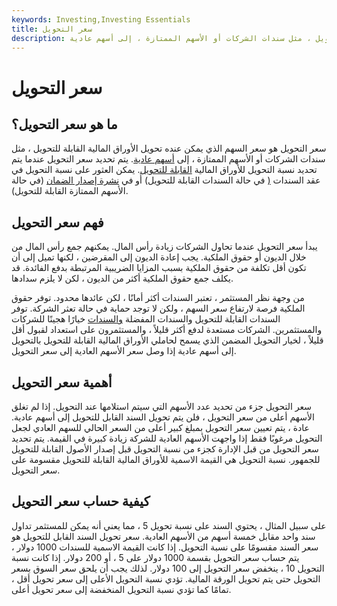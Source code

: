 ```yaml
---
keywords: Investing,Investing Essentials
title: سعر التحويل
description: سعر التحويل هو سعر السهم الذي يمكن عنده تحويل الأوراق المالية القابلة للتحويل ، مثل سندات الشركات أو الأسهم الممتازة ، إلى أسهم عادية.
---
```


# سعر التحويل
## ما هو سعر التحويل؟

سعر التحويل هو سعر السهم الذي يمكن عنده تحويل الأوراق المالية القابلة للتحويل ، مثل سندات الشركات أو الأسهم الممتازة ، إلى [أسهم عادية](/commonstock). يتم تحديد سعر التحويل عندما يتم تحديد نسبة التحويل للأوراق المالية [القابلة للتحويل](/convertible-security). يمكن العثور على نسبة التحويل في عقد السندات [(](/indenture) في حالة السندات القابلة للتحويل) أو في [نشرة إصدار الضمان](/prospectus) (في حالة الأسهم الممتازة القابلة للتحويل).

## فهم سعر التحويل

يبدأ سعر التحويل عندما تحاول الشركات زيادة رأس المال. يمكنهم جمع رأس المال من خلال الديون أو حقوق الملكية. يجب إعادة الديون إلى المقرضين ، لكنها تميل إلى أن تكون أقل تكلفة من حقوق الملكية بسبب المزايا الضريبية المرتبطة بدفع الفائدة. قد يكلف جمع حقوق الملكية أكثر من الديون ، لكن لا يلزم سدادها.

من وجهة نظر المستثمر ، تعتبر السندات أكثر أمانًا ، لكن عائدها محدود. توفر حقوق الملكية فرصة لارتفاع سعر السهم ، ولكن لا توجد حماية في حالة تعثر الشركة. توفر السندات القابلة للتحويل والسندات المفضلة [والسندات](/debenture) خيارًا هجينًا للشركات والمستثمرين. الشركات مستعدة لدفع أكثر قليلاً ، والمستثمرون على استعداد لقبول أقل قليلاً ، لخيار التحويل المضمن الذي يسمح لحاملي الأوراق المالية القابلة للتحويل بالتحويل إلى أسهم عادية إذا وصل سعر الأسهم العادية إلى سعر التحويل.

## أهمية سعر التحويل

سعر التحويل جزء من تحديد عدد الأسهم التي سيتم استلامها عند التحويل. إذا لم تغلق الأسهم أعلى من سعر التحويل ، فلن يتم تحويل السند القابل للتحويل إلى أسهم عادية. عادة ، يتم تعيين سعر التحويل بمبلغ كبير أعلى من السعر الحالي للسهم العادي لجعل التحويل مرغوبًا فقط إذا واجهت الأسهم العادية للشركة زيادة كبيرة في القيمة. يتم تحديد سعر التحويل من قبل الإدارة كجزء من نسبة التحويل قبل إصدار الأصول القابلة للتحويل للجمهور. نسبة التحويل هي القيمة الاسمية للأوراق المالية القابلة للتحويل مقسومة على سعر التحويل.

## كيفية حساب سعر التحويل

على سبيل المثال ، يحتوي السند على نسبة تحويل 5 ، مما يعني أنه يمكن للمستثمر تداول سند واحد مقابل خمسة أسهم من الأسهم العادية. سعر تحويل السند القابل للتحويل هو سعر السند مقسومًا على نسبة التحويل. إذا كانت القيمة الاسمية للسندات 1000 دولار ، يتم حساب سعر التحويل بقسمة 1000 دولار على 5 ، أو 200 دولار. إذا كانت نسبة التحويل 10 ، ينخفض سعر التحويل إلى 100 دولار. لذلك يجب أن يلحق سعر السوق بسعر التحويل حتى يتم تحويل الورقة المالية. تؤدي نسبة التحويل الأعلى إلى سعر تحويل أقل ، تمامًا كما تؤدي نسبة التحويل المنخفضة إلى سعر تحويل أعلى.

